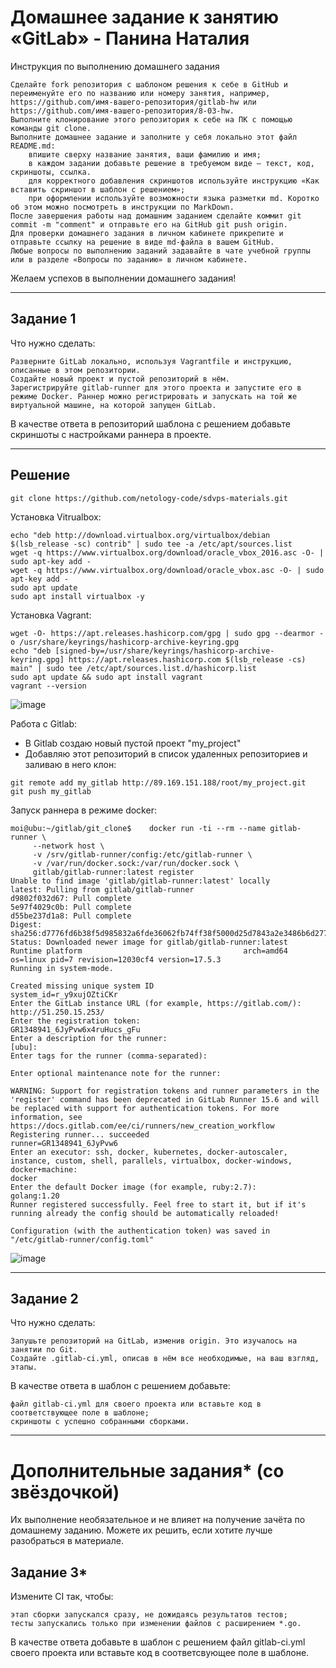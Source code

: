# Домашнее задание к занятию «GitLab» - Панина Наталия
Инструкция по выполнению домашнего задания

    Сделайте fork репозитория c шаблоном решения к себе в GitHub и переименуйте его по названию или номеру занятия, например, https://github.com/имя-вашего-репозитория/gitlab-hw или https://github.com/имя-вашего-репозитория/8-03-hw.
    Выполните клонирование этого репозитория к себе на ПК с помощью команды git clone.
    Выполните домашнее задание и заполните у себя локально этот файл README.md:
        впишите сверху название занятия, ваши фамилию и имя;
        в каждом задании добавьте решение в требуемом виде — текст, код, скриншоты, ссылка.
        для корректного добавления скриншотов используйте инструкцию «Как вставить скриншот в шаблон с решением»;
        при оформлении используйте возможности языка разметки md. Коротко об этом можно посмотреть в инструкции по MarkDown.
    После завершения работы над домашним заданием сделайте коммит git commit -m "comment" и отправьте его на GitHub git push origin.
    Для проверки домашнего задания в личном кабинете прикрепите и отправьте ссылку на решение в виде md-файла в вашем GitHub.
    Любые вопросы по выполнению заданий задавайте в чате учебной группы или в разделе «Вопросы по заданию» в личном кабинете.

Желаем успехов в выполнении домашнего задания!

------
## Задание 1

Что нужно сделать:

    Разверните GitLab локально, используя Vagrantfile и инструкцию, описанные в этом репозитории.
    Создайте новый проект и пустой репозиторий в нём.
    Зарегистрируйте gitlab-runner для этого проекта и запустите его в режиме Docker. Раннер можно регистрировать и запускать на той же виртуальной машине, на которой запущен GitLab.
В качестве ответа в репозиторий шаблона с решением добавьте скриншоты с настройками раннера в проекте.

---
## Решение
```
git clone https://github.com/netology-code/sdvps-materials.git
```
Установка Vitrualbox:
```
echo "deb http://download.virtualbox.org/virtualbox/debian $(lsb_release -sc) contrib" | sudo tee -a /etc/apt/sources.list
wget -q https://www.virtualbox.org/download/oracle_vbox_2016.asc -O- | sudo apt-key add -
wget -q https://www.virtualbox.org/download/oracle_vbox.asc -O- | sudo apt-key add -
sudo apt update
sudo apt install virtualbox -y
```
Установка Vagrant:
```
wget -O- https://apt.releases.hashicorp.com/gpg | sudo gpg --dearmor -o /usr/share/keyrings/hashicorp-archive-keyring.gpg
echo "deb [signed-by=/usr/share/keyrings/hashicorp-archive-keyring.gpg] https://apt.releases.hashicorp.com $(lsb_release -cs) main" | sudo tee /etc/apt/sources.list.d/hashicorp.list
sudo apt update && sudo apt install vagrant
vagrant --version
```
![image](https://github.com/user-attachments/assets/bfe891f3-559b-41a4-bbe5-debe060bec81)

  Работа с Gitlab:  
- В Gitlab создаю новый пустой проект "my_project"  
- Добавляю этот репозиторий в список удаленных репозиториев и заливаю в него клон:
  
```
git remote add my_gitlab http://89.169.151.188/root/my_project.git
git push my_gitlab
```
Запуск раннера в режиме docker:
```
moi@ubu:~/gitlab/git_clone$    docker run -ti --rm --name gitlab-runner \
     --network host \
     -v /srv/gitlab-runner/config:/etc/gitlab-runner \
     -v /var/run/docker.sock:/var/run/docker.sock \
     gitlab/gitlab-runner:latest register
Unable to find image 'gitlab/gitlab-runner:latest' locally
latest: Pulling from gitlab/gitlab-runner
d9802f032d67: Pull complete 
5e97f4029c0b: Pull complete 
d55be237d1a8: Pull complete 
Digest: sha256:d7776fd6b38f5d985832a6fde36062fb74ff38f5000d25d7843a2e3486b6d277
Status: Downloaded newer image for gitlab/gitlab-runner:latest
Runtime platform                                    arch=amd64 os=linux pid=7 revision=12030cf4 version=17.5.3
Running in system-mode.                            
                                                   
Created missing unique system ID                    system_id=r_y9xujOZtiCKr
Enter the GitLab instance URL (for example, https://gitlab.com/):
http://51.250.15.253/
Enter the registration token:
GR1348941_6JyPvw6x4ruHucs_gFu
Enter a description for the runner:
[ubu]:               
Enter tags for the runner (comma-separated):

Enter optional maintenance note for the runner:

WARNING: Support for registration tokens and runner parameters in the 'register' command has been deprecated in GitLab Runner 15.6 and will be replaced with support for authentication tokens. For more information, see https://docs.gitlab.com/ee/ci/runners/new_creation_workflow 
Registering runner... succeeded                     runner=GR1348941_6JyPvw6
Enter an executor: ssh, docker, kubernetes, docker-autoscaler, instance, custom, shell, parallels, virtualbox, docker-windows, docker+machine:
docker
Enter the default Docker image (for example, ruby:2.7):
golang:1.20
Runner registered successfully. Feel free to start it, but if it's running already the config should be automatically reloaded!
 
Configuration (with the authentication token) was saved in "/etc/gitlab-runner/config.toml"
```
![image](https://github.com/user-attachments/assets/4a90c26f-a117-421a-9ce7-9c0f20710454)

---
## Задание 2

Что нужно сделать:

    Запушьте репозиторий на GitLab, изменив origin. Это изучалось на занятии по Git.
    Создайте .gitlab-ci.yml, описав в нём все необходимые, на ваш взгляд, этапы.

В качестве ответа в шаблон с решением добавьте:

    файл gitlab-ci.yml для своего проекта или вставьте код в соответствующее поле в шаблоне;
    скриншоты с успешно собранными сборками.
----
# Дополнительные задания* (со звёздочкой)

Их выполнение необязательное и не влияет на получение зачёта по домашнему заданию. Можете их решить, если хотите лучше разобраться в материале.
## Задание 3*

Измените CI так, чтобы:

    этап сборки запускался сразу, не дожидаясь результатов тестов;
    тесты запускались только при изменении файлов с расширением *.go.

В качестве ответа добавьте в шаблон с решением файл gitlab-ci.yml своего проекта или вставьте код в соответсвующее поле в шаблоне.
